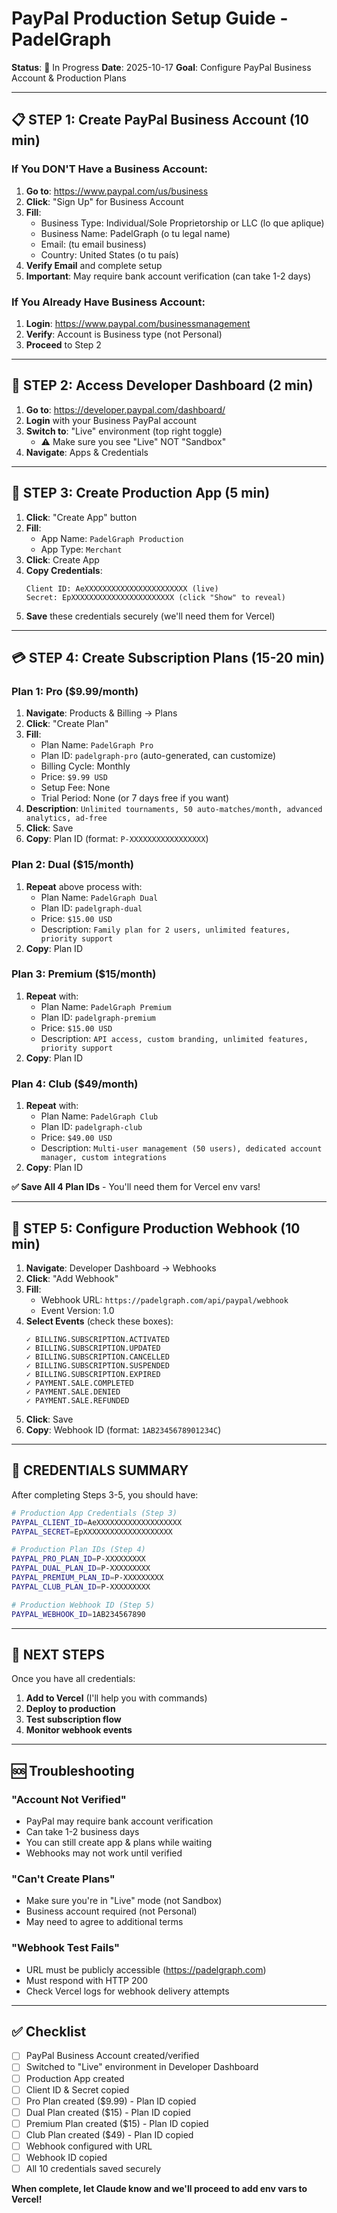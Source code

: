 # PayPal Production Setup Guide - PadelGraph

**Status**: 🔄 In Progress
**Date**: 2025-10-17
**Goal**: Configure PayPal Business Account & Production Plans

---

## 📋 STEP 1: Create PayPal Business Account (10 min)

### If You DON'T Have a Business Account:

1. **Go to**: https://www.paypal.com/us/business
2. **Click**: "Sign Up" for Business Account
3. **Fill**:
   - Business Type: Individual/Sole Proprietorship or LLC (lo que aplique)
   - Business Name: PadelGraph (o tu legal name)
   - Email: (tu email business)
   - Country: United States (o tu país)
4. **Verify Email** and complete setup
5. **Important**: May require bank account verification (can take 1-2 days)

### If You Already Have Business Account:

1. **Login**: https://www.paypal.com/businessmanagement
2. **Verify**: Account is Business type (not Personal)
3. **Proceed** to Step 2

---

## 🔧 STEP 2: Access Developer Dashboard (2 min)

1. **Go to**: https://developer.paypal.com/dashboard/
2. **Login** with your Business PayPal account
3. **Switch to**: "Live" environment (top right toggle)
   - ⚠️ Make sure you see "Live" NOT "Sandbox"
4. **Navigate**: Apps & Credentials

---

## 🔑 STEP 3: Create Production App (5 min)

1. **Click**: "Create App" button
2. **Fill**:
   - App Name: `PadelGraph Production`
   - App Type: `Merchant`
3. **Click**: Create App
4. **Copy Credentials**:
   ```
   Client ID: AeXXXXXXXXXXXXXXXXXXXXXXX (live)
   Secret: EpXXXXXXXXXXXXXXXXXXXXXXX (click "Show" to reveal)
   ```
5. **Save** these credentials securely (we'll need them for Vercel)

---

## 💳 STEP 4: Create Subscription Plans (15-20 min)

### Plan 1: Pro ($9.99/month)

1. **Navigate**: Products & Billing → Plans
2. **Click**: "Create Plan"
3. **Fill**:
   - Plan Name: `PadelGraph Pro`
   - Plan ID: `padelgraph-pro` (auto-generated, can customize)
   - Billing Cycle: Monthly
   - Price: `$9.99 USD`
   - Setup Fee: None
   - Trial Period: None (or 7 days free if you want)
4. **Description**: `Unlimited tournaments, 50 auto-matches/month, advanced analytics, ad-free`
5. **Click**: Save
6. **Copy**: Plan ID (format: `P-XXXXXXXXXXXXXXXXX`)

### Plan 2: Dual ($15/month)

1. **Repeat** above process with:
   - Plan Name: `PadelGraph Dual`
   - Plan ID: `padelgraph-dual`
   - Price: `$15.00 USD`
   - Description: `Family plan for 2 users, unlimited features, priority support`
2. **Copy**: Plan ID

### Plan 3: Premium ($15/month)

1. **Repeat** with:
   - Plan Name: `PadelGraph Premium`
   - Plan ID: `padelgraph-premium`
   - Price: `$15.00 USD`
   - Description: `API access, custom branding, unlimited features, priority support`
2. **Copy**: Plan ID

### Plan 4: Club ($49/month)

1. **Repeat** with:
   - Plan Name: `PadelGraph Club`
   - Plan ID: `padelgraph-club`
   - Price: `$49.00 USD`
   - Description: `Multi-user management (50 users), dedicated account manager, custom integrations`
2. **Copy**: Plan ID

**✅ Save All 4 Plan IDs** - You'll need them for Vercel env vars!

---

## 🔔 STEP 5: Configure Production Webhook (10 min)

1. **Navigate**: Developer Dashboard → Webhooks
2. **Click**: "Add Webhook"
3. **Fill**:
   - Webhook URL: `https://padelgraph.com/api/paypal/webhook`
   - Event Version: 1.0
4. **Select Events** (check these boxes):
   ```
   ✓ BILLING.SUBSCRIPTION.ACTIVATED
   ✓ BILLING.SUBSCRIPTION.UPDATED
   ✓ BILLING.SUBSCRIPTION.CANCELLED
   ✓ BILLING.SUBSCRIPTION.SUSPENDED
   ✓ BILLING.SUBSCRIPTION.EXPIRED
   ✓ PAYMENT.SALE.COMPLETED
   ✓ PAYMENT.SALE.DENIED
   ✓ PAYMENT.SALE.REFUNDED
   ```
5. **Click**: Save
6. **Copy**: Webhook ID (format: `1AB2345678901234C`)

---

## 📝 CREDENTIALS SUMMARY

After completing Steps 3-5, you should have:

```bash
# Production App Credentials (Step 3)
PAYPAL_CLIENT_ID=AeXXXXXXXXXXXXXXXXXXX
PAYPAL_SECRET=EpXXXXXXXXXXXXXXXXXXXX

# Production Plan IDs (Step 4)
PAYPAL_PRO_PLAN_ID=P-XXXXXXXXX
PAYPAL_DUAL_PLAN_ID=P-XXXXXXXXX
PAYPAL_PREMIUM_PLAN_ID=P-XXXXXXXXX
PAYPAL_CLUB_PLAN_ID=P-XXXXXXXXX

# Production Webhook ID (Step 5)
PAYPAL_WEBHOOK_ID=1AB234567890
```

---

## 🚀 NEXT STEPS

Once you have all credentials:

1. **Add to Vercel** (I'll help you with commands)
2. **Deploy to production**
3. **Test subscription flow**
4. **Monitor webhook events**

---

## 🆘 Troubleshooting

### "Account Not Verified"
- PayPal may require bank account verification
- Can take 1-2 business days
- You can still create app & plans while waiting
- Webhooks may not work until verified

### "Can't Create Plans"
- Make sure you're in "Live" mode (not Sandbox)
- Business account required (not Personal)
- May need to agree to additional terms

### "Webhook Test Fails"
- URL must be publicly accessible (https://padelgraph.com)
- Must respond with HTTP 200
- Check Vercel logs for webhook delivery attempts

---

## ✅ Checklist

- [ ] PayPal Business Account created/verified
- [ ] Switched to "Live" environment in Developer Dashboard
- [ ] Production App created
- [ ] Client ID & Secret copied
- [ ] Pro Plan created ($9.99) - Plan ID copied
- [ ] Dual Plan created ($15) - Plan ID copied
- [ ] Premium Plan created ($15) - Plan ID copied
- [ ] Club Plan created ($49) - Plan ID copied
- [ ] Webhook configured with URL
- [ ] Webhook ID copied
- [ ] All 10 credentials saved securely

**When complete, let Claude know and we'll proceed to add env vars to Vercel!**
